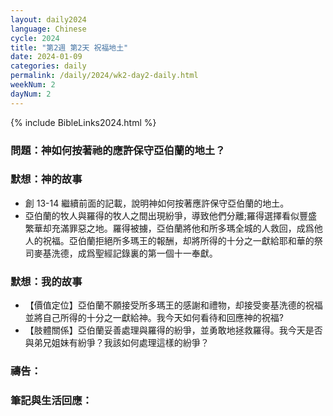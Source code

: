 ```yaml
---
layout: daily2024
language: Chinese
cycle: 2024
title: "第2週 第2天 祝福地土"
date: 2024-01-09
categories: daily
permalink: /daily/2024/wk2-day2-daily.html
weekNum: 2
dayNum: 2
---
```


{% include BibleLinks2024.html %}

### 問題：神如何按著祂的應許保守亞伯蘭的地土？

### 默想：神的故事
+ 創 13-14 繼續前面的記載，說明神如何按著應許保守亞伯蘭的地土。
+ 亞伯蘭的牧人與羅得的牧人之間出現紛爭，導致他們分離;羅得選擇看似豐盛繁華却充滿罪惡之地。羅得被擄，亞伯蘭將他和所多瑪全城的人救回，成爲他人的祝福。亞伯蘭拒絕所多瑪王的報酬，却將所得的十分之一獻給耶和華的祭司麥基洗德，成爲聖經記錄裏的第一個十一奉獻。

### 默想：我的故事
+ 【價值定位】亞伯蘭不願接受所多瑪王的感謝和禮物，却接受麥基洗德的祝福並將自己所得的十分之一獻給神。我今天如何看待和回應神的祝福?
+ 【肢體關係】亞伯蘭妥善處理與羅得的紛爭，並勇敢地拯救羅得。我今天是否與弟兄姐妹有紛爭？我該如何處理這樣的紛爭？

### 禱告：

### 筆記與生活回應：

